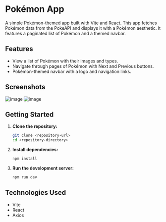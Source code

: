 # Pokémon App

A simple Pokémon-themed app built with Vite and React. This app fetches Pokémon data from the PokeAPI and displays it with a Pokémon aesthetic. It features a paginated list of Pokémon and a themed navbar.

## Features

- View a list of Pokémon with their images and types.
- Navigate through pages of Pokémon with Next and Previous buttons.
- Pokémon-themed navbar with a logo and navigation links.

## Screenshots

![image](https://github.com/user-attachments/assets/9fb74c87-e30c-4593-8b97-eada7d0eb800)
![image](https://github.com/user-attachments/assets/f06eb013-2ee3-4bca-a97e-e8e4b638ec37)

## Getting Started

1. **Clone the repository:**
   ```bash
   git clone <repository-url>
   cd <repository-directory>
   ```

2. **Install dependencies:**
   ```bash
   npm install
   ```

3. **Run the development server:**
   ```bash
   npm run dev
   ```
   
## Technologies Used
- Vite
- React
- Axios